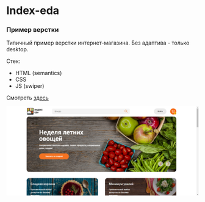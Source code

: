 # Index-eda
### Пример верстки
Типичный пример верстки интернет-магазина. Без адаптива - только desktop.

Стек:
- HTML (semantics)
- CSS
- JS (swiper)

Смотреть [здесь](https://bloodw1n.github.io/Index-eda/)

![Стартовый экран](img/Readme/Readme.png)
